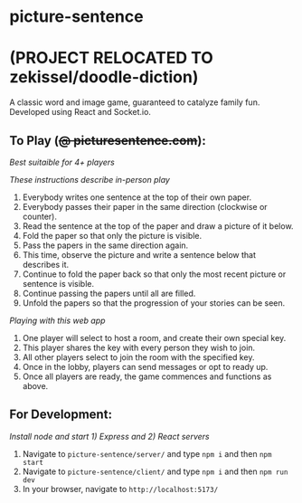 # picture-sentence

# (PROJECT RELOCATED TO zekissel/doodle-diction)

A classic word and image game, guaranteed to catalyze family fun. Developed using React and Socket.io. 

## To Play (~~@ picturesentence.com~~):
*Best suitaible for 4+ players*

*These instructions describe in-person play*
1. Everybody writes one sentence at the top of their own paper.
2. Everybody passes their paper in the same direction (clockwise or counter).
3. Read the sentence at the top of the paper and draw a picture of it below.
4. Fold the paper so that only the picture is visible.
5. Pass the papers in the same direction again.
6. This time, observe the picture and write a sentence below that describes it.
7. Continue to fold the paper back so that only the most recent picture or sentence is visible.
8. Continue passing the papers until all are filled.
9. Unfold the papers so that the progression of your stories can be seen.

*Playing with this web app*
1. One player will select to host a room, and create their own special key.
2. This player shares the key with every person they wish to join.
3. All other players select to join the room with the specified key.
4. Once in the lobby, players can send messages or opt to ready up.
5. Once all players are ready, the game commences and functions as above.

## For Development:
*Install node and start 1) Express and 2) React servers*
1. Navigate to `picture-sentence/server/` and type ```npm i``` and then ```npm start```
2. Navigate to `picture-sentence/client/` and type ```npm i``` and then ```npm run dev```
3. In your browser, navigate to ```http://localhost:5173/```
